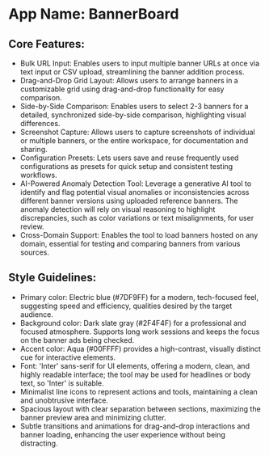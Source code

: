 # **App Name**: BannerBoard

## Core Features:

- Bulk URL Input: Enables users to input multiple banner URLs at once via text input or CSV upload, streamlining the banner addition process.
- Drag-and-Drop Grid Layout: Allows users to arrange banners in a customizable grid using drag-and-drop functionality for easy comparison.
- Side-by-Side Comparison: Enables users to select 2-3 banners for a detailed, synchronized side-by-side comparison, highlighting visual differences.
- Screenshot Capture: Allows users to capture screenshots of individual or multiple banners, or the entire workspace, for documentation and sharing.
- Configuration Presets: Lets users save and reuse frequently used configurations as presets for quick setup and consistent testing workflows.
- AI-Powered Anomaly Detection Tool: Leverage a generative AI tool to identify and flag potential visual anomalies or inconsistencies across different banner versions using uploaded reference banners. The anomaly detection will rely on visual reasoning to highlight discrepancies, such as color variations or text misalignments, for user review.
- Cross-Domain Support: Enables the tool to load banners hosted on any domain, essential for testing and comparing banners from various sources.

## Style Guidelines:

- Primary color: Electric blue (#7DF9FF) for a modern, tech-focused feel, suggesting speed and efficiency, qualities desired by the target audience.
- Background color: Dark slate gray (#2F4F4F) for a professional and focused atmosphere. Supports long work sessions and keeps the focus on the banner ads being checked.
- Accent color: Aqua (#00FFFF) provides a high-contrast, visually distinct cue for interactive elements.
- Font: 'Inter' sans-serif for UI elements, offering a modern, clean, and highly readable interface; the tool may be used for headlines or body text, so 'Inter' is suitable.
- Minimalist line icons to represent actions and tools, maintaining a clean and unobtrusive interface.
- Spacious layout with clear separation between sections, maximizing the banner preview area and minimizing clutter.
- Subtle transitions and animations for drag-and-drop interactions and banner loading, enhancing the user experience without being distracting.